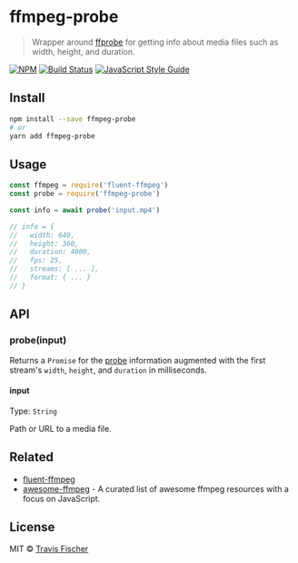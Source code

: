 # ffmpeg-probe

> Wrapper around [ffprobe](https://www.ffmpeg.org/ffprobe.html) for getting info about media files such as width, height, and duration.

[![NPM](https://img.shields.io/npm/v/ffmpeg-probe.svg)](https://www.npmjs.com/package/ffmpeg-probe) [![Build Status](https://travis-ci.com/transitive-bullshit/ffmpeg-probe.svg?branch=master)](https://travis-ci.com/transitive-bullshit/ffmpeg-probe) [![JavaScript Style Guide](https://img.shields.io/badge/code_style-standard-brightgreen.svg)](https://standardjs.com)

## Install

```bash
npm install --save ffmpeg-probe
# or
yarn add ffmpeg-probe
```

## Usage

```js
const ffmpeg = require('fluent-ffmpeg')
const probe = require('ffmpeg-probe')

const info = await probe('input.mp4')

// info = {
//   width: 640,
//   height: 360,
//   duration: 4000,
//   fps: 25,
//   streams: [ ... ],
//   format: { ... }
// }
```

## API

### probe(input)

Returns a `Promise` for the [probe](https://www.ffmpeg.org/ffprobe.html) information augmented with the first stream's `width`, `height`, and `duration` in milliseconds.

#### input

Type: `String`

Path or URL to a media file.

## Related

- [fluent-ffmpeg](https://github.com/fluent-ffmpeg/node-fluent-ffmpeg)
- [awesome-ffmpeg](https://github.com/transitive-bullshit/awesome-ffmpeg) - A curated list of awesome ffmpeg resources with a focus on JavaScript.

## License

MIT © [Travis Fischer](https://github.com/transitive-bullshit)
